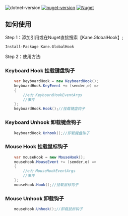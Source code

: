 ![dotnet-version](https://img.shields.io/badge/.net-%3E%3D4.0-blue.svg) [![nuget-version](https://img.shields.io/nuget/v/Kane.GlobalHook.svg)](https://www.nuget.org/packages/Kane.GlobalHook) [![Nuget](https://img.shields.io/nuget/dt/Kane.GlobalHook)](https://www.nuget.org/packages/Kane.GlobalHook)

## 如何使用

Step 1：添加引用或在Nuget直接搜索【Kane.GlobalHook】; 

```Install-Package Kane.GlobalHook```

Step 2：使用方法:

### Keyboard Hook 挂载键盘钩子
``` c#
    var keyboardHook = new KeyboardHook();
    keyboardHook.KeyEvent += (sender,e) =>
    {
        //e为 KeyboardHookEventArgs 
        //事件
    };
    keyboardHook.Hook();//挂载键盘钩子
```

### Keyboard Unhook 卸载键盘钩子
``` c#
    keyboardHook.Unhook();//卸载键盘钩子
```

### Mouse Hook 挂载鼠标钩子
``` c#
    var mouseHook = new MouseHook();
    mouseHook.MouseEvent += (sender,e) =>
    {
        //e为 MouseHookEventArgs 
        //事件
    };
    mouseHook.Hook();//挂载鼠标钩子
```

### Mouse Unhook 卸载钩子
``` c#
    mouseHook.Unhook();//卸载鼠标钩子
```